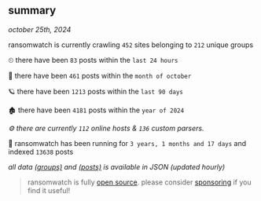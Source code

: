 
## summary
_october 25th, 2024_

ransomwatch is currently crawling `452` sites belonging to `212` unique groups

⏲ there have been `83` posts within the `last 24 hours`

🦈 there have been `461` posts within the `month of october`

🪐 there have been `1213` posts within the `last 90 days`

🏚 there have been `4181` posts within the `year of 2024`

_⚙️ there are currently `112` online hosts & `136` custom parsers._

🦕 ransomwatch has been running for `3 years, 1 months and 17 days` and indexed `13638` posts

_all data  [(groups)](http://ransomwhat.telemetry.ltd/groups) and [(posts)](http://ransomwhat.telemetry.ltd/posts) is available in JSON (updated hourly)_

> ransomwatch is fully [open source](https://github.com/joshhighet/ransomwatch#ransomwatch--). please consider [sponsoring](https://github.com/sponsors/joshhighet) if you find it useful!
